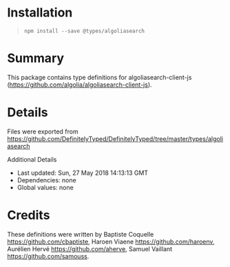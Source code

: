 # Installation
> `npm install --save @types/algoliasearch`

# Summary
This package contains type definitions for algoliasearch-client-js (https://github.com/algolia/algoliasearch-client-js).

# Details
Files were exported from https://github.com/DefinitelyTyped/DefinitelyTyped/tree/master/types/algoliasearch

Additional Details
 * Last updated: Sun, 27 May 2018 14:13:13 GMT
 * Dependencies: none
 * Global values: none

# Credits
These definitions were written by Baptiste Coquelle <https://github.com/cbaptiste>, Haroen Viaene <https://github.com/haroenv>, Aurélien Hervé <https://github.com/aherve>, Samuel Vaillant <https://github.com/samouss>.
